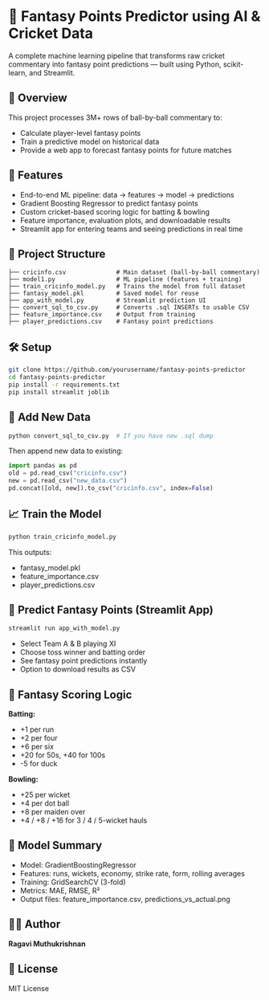 # 🏏 Fantasy Points Predictor using AI & Cricket Data

A complete machine learning pipeline that transforms raw cricket commentary into fantasy point predictions — built using Python, scikit-learn, and Streamlit.

## 📌 Overview

This project processes 3M+ rows of ball-by-ball commentary to:  
- Calculate player-level fantasy points  
- Train a predictive model on historical data  
- Provide a web app to forecast fantasy points for future matches  

## 🚀 Features

- End-to-end ML pipeline: data → features → model → predictions  
- Gradient Boosting Regressor to predict fantasy points  
- Custom cricket-based scoring logic for batting & bowling  
- Feature importance, evaluation plots, and downloadable results  
- Streamlit app for entering teams and seeing predictions in real time  

## 📂 Project Structure

```
├── cricinfo.csv              # Main dataset (ball-by-ball commentary)
├── model1.py                 # ML pipeline (features + training)
├── train_cricinfo_model.py   # Trains the model from full dataset
├── fantasy_model.pkl         # Saved model for reuse
├── app_with_model.py         # Streamlit prediction UI
├── convert_sql_to_csv.py     # Converts .sql INSERTs to usable CSV
├── feature_importance.csv    # Output from training
├── player_predictions.csv    # Fantasy point predictions
```

## 🛠️ Setup

```bash
git clone https://github.com/yourusername/fantasy-points-predictor
cd fantasy-points-predictor
pip install -r requirements.txt
pip install streamlit joblib
```

## 🔁 Add New Data

```bash
python convert_sql_to_csv.py  # If you have new .sql dump
```

Then append new data to existing:

```python
import pandas as pd
old = pd.read_csv("cricinfo.csv")
new = pd.read_csv("new_data.csv")
pd.concat([old, new]).to_csv("cricinfo.csv", index=False)
```

## 📈 Train the Model

```bash
python train_cricinfo_model.py
```

This outputs:  
- fantasy_model.pkl  
- feature_importance.csv  
- player_predictions.csv  

## 🧪 Predict Fantasy Points (Streamlit App)

```bash
streamlit run app_with_model.py
```

- Select Team A & B playing XI  
- Choose toss winner and batting order  
- See fantasy point predictions instantly  
- Option to download results as CSV  

## 🧠 Fantasy Scoring Logic

**Batting:**  
- +1 per run  
- +2 per four  
- +6 per six  
- +20 for 50s, +40 for 100s  
- -5 for duck  

**Bowling:**  
- +25 per wicket  
- +4 per dot ball  
- +8 per maiden over  
- +4 / +8 / +16 for 3 / 4 / 5-wicket hauls  

## 🧠 Model Summary

- Model: GradientBoostingRegressor  
- Features: runs, wickets, economy, strike rate, form, rolling averages  
- Training: GridSearchCV (3-fold)  
- Metrics: MAE, RMSE, R²  
- Output files: feature_importance.csv, predictions_vs_actual.png  

## 👩‍💻 Author

**Ragavi Muthukrishnan**  

## 📜 License

MIT License
